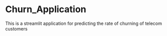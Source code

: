 # Churn_Application
This is a streamlit application for predicting the rate of churning of telecom customers
